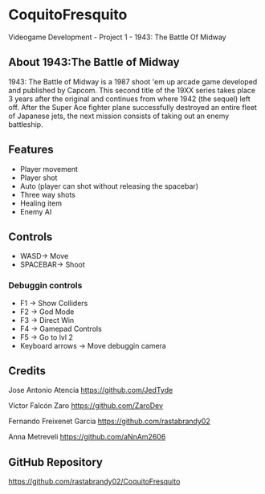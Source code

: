# CoquitoFresquito
Videogame Development - Project 1 - 1943: The Battle Of Midway

## About 1943:The Battle of Midway
1943: The Battle of Midway is a 1987 shoot 'em up arcade game developed and published by Capcom. This second title of the 19XX series takes place 3 years after the original and continues from where 1942 (the sequel) left off. After the Super Ace fighter plane successfully destroyed an entire fleet of Japanese jets, the next mission consists of taking out an enemy battleship.
## Features
- Player movement
- Player shot
- Auto (player can shot without releasing the spacebar)
- Three way shots
- Healing item
- Enemy AI
## Controls
- WASD-> Move       
- SPACEBAR-> Shoot  
### Debuggin controls
- F1 -> Show Colliders  
- F2 -> God Mode  
- F3 -> Direct Win
- F4 -> Gamepad Controls
- F5 -> Go to lvl 2
- Keyboard arrows -> Move debuggin camera

## Credits
Jose Antonio Atencia https://github.com/JedTyde

Víctor Falcón Zaro https://github.com/ZaroDev

Fernando Freixenet Garcia https://github.com/rastabrandy02

Anna Metreveli https://github.com/aNnAm2606

## GitHub Repository
https://github.com/rastabrandy02/CoquitoFresquito
